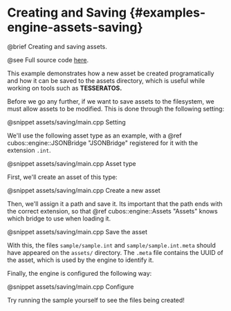 # Creating and Saving {#examples-engine-assets-saving}

@brief Creating and saving assets.

@see Full source code [here](https://github.com/GameDevTecnico/cubos/tree/main/engine/samples/assets/saving).

This example demonstrates how a new asset be created programatically and how it
can be saved to the assets directory, which is useful while working on tools
such as **TESSERATOS.**

Before we go any further, if we want to save assets to the filesystem, we must
allow assets to be modified. This is done through the following setting:

@snippet assets/saving/main.cpp Setting

We'll use the following asset type as an example, with a @ref
cubos::engine::JSONBridge "JSONBridge" registered for it with the extension
`.int`.

@snippet assets/saving/main.cpp Asset type

First, we'll create an asset of this type:

@snippet assets/saving/main.cpp Create a new asset

Then, we'll assign it a path and save it. Its important that the path ends with
the correct extension, so that @ref cubos::engine::Assets "Assets" knows which
bridge to use when loading it.

@snippet assets/saving/main.cpp Save the asset

With this, the files `sample/sample.int` and `sample/sample.int.meta` should
have appeared on the `assets/` directory. The `.meta` file contains the UUID of
the asset, which is used by the engine to identify it.

Finally, the engine is configured the following way:

@snippet assets/saving/main.cpp Configure

Try running the sample yourself to see the files being created!
